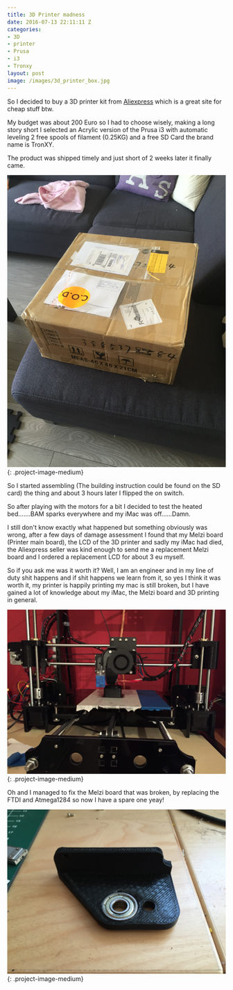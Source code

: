 ```yaml
---
title: 3D Printer madness
date: 2016-07-13 22:11:11 Z
categories:
- 3D
- printer
- Prusa
- i3
- Tronxy
layout: post
image: /images/3d_printer_box.jpg
---
```


So I decided to buy a 3D printer kit from [Aliexpress](http://aliexpress.com) which is a great site for cheap stuff btw.

My budget was about 200 Euro so I had to choose wisely, making a long story short I selected an Acrylic version of the Prusa i3 with automatic leveling 2 free spools of filament (0.25KG) and a free SD Card the brand name is TronXY.

The product was shipped timely and just short of 2 weeks later it finally came.

![3d printer box](/images/3d_printer_box.jpg){: .project-image-medium}

So I started assembling (The building instruction could be found on the SD card) the thing and about 3 hours later I flipped the on switch.

So after playing with the motors for a bit I decided to test the heated bed.......BAM sparks everywhere and my iMac was off......Damn.

I still don't know exactly what happened but something obviously was wrong, after a few days of damage assessment I found that my Melzi board (Printer main board), the LCD of the 3D printer and sadly my iMac had died, the Aliexpress seller was kind enough to send me a replacement Melzi board and I ordered a replacement LCD for about 3 eu myself.

So if you ask me was it worth it? Well, I am an engineer and in my line of duty shit happens and if shit happens we learn from it, so yes I think it was worth it, my printer is happily printing my mac is still broken, but I have gained a lot of knowledge about my iMac, the Melzi board and 3D printing in general.

![3d printer setup](/images/current_printer_setup.jpg){: .project-image-medium}

Oh and I managed to fix the Melzi board that was broken, by replacing the FTDI and Atmega1284 so now I have a spare one yeay!

![3d printed part](/images/printed_part1.jpg){: .project-image-medium}

